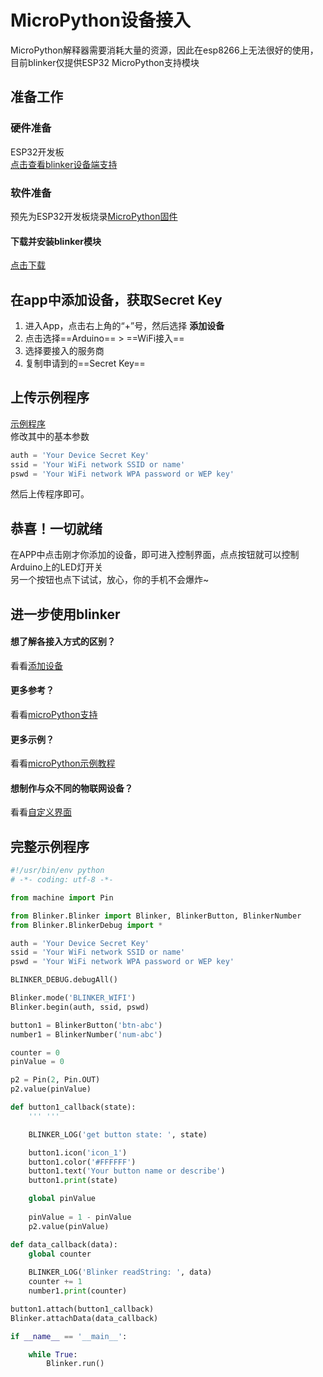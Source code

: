 # MicroPython设备接入  
MicroPython解释器需要消耗大量的资源，因此在esp8266上无法很好的使用，目前blinker仅提供ESP32 MicroPython支持模块  

## 准备工作
### 硬件准备  
ESP32开发板  
[点击查看blinker设备端支持](?file=003-硬件开发/01-设备端支持 "设备端支持")  
### 软件准备  
预先为ESP32开发板烧录[MicroPython固件](https://micropython.org/download#esp32)
 
#### 下载并安装blinker模块 
[点击下载](https://github.com/blinker-iot/blinker-mpy/archive/master.zip)

## 在app中添加设备，获取Secret Key  
1. 进入App，点击右上角的“+”号，然后选择 **添加设备**    
2. 点击选择==Arduino== > ==WiFi接入==  
3. 选择要接入的服务商  
4. 复制申请到的==Secret Key==  

  
## 上传示例程序 
[示例程序](https://github.com/blinker-iot/blinker-mpy/blob/master/example/Blinker_Hello/Hello_WiFi/Hello_WiFi.py)  
修改其中的基本参数  
```python
auth = 'Your Device Secret Key'
ssid = 'Your WiFi network SSID or name'
pswd = 'Your WiFi network WPA password or WEP key'
```
然后上传程序即可。

## 恭喜！一切就绪  
在APP中点击刚才你添加的设备，即可进入控制界面，点点按钮就可以控制Arduino上的LED灯开关  
另一个按钮也点下试试，放心，你的手机不会爆炸~  

## 进一步使用blinker
#### 想了解各接入方式的区别？  
看看[添加设备](?file=002-开发入门/001-添加设备 "添加设备")  
#### 更多参考？  
看看[microPython支持](?file=003-硬件开发/05-microPython支持 "microPython支持")  
#### 更多示例？
看看[microPython示例教程](https://github.com/blinker-iot/blinker-mpy/tree/master/example)  
#### 想制作与众不同的物联网设备？
看看[自定义界面](?file=005-App使用/02-自定义布局 "自定义布局")

## 完整示例程序
```python
#!/usr/bin/env python
# -*- coding: utf-8 -*-

from machine import Pin

from Blinker.Blinker import Blinker, BlinkerButton, BlinkerNumber
from Blinker.BlinkerDebug import *

auth = 'Your Device Secret Key'
ssid = 'Your WiFi network SSID or name'
pswd = 'Your WiFi network WPA password or WEP key'

BLINKER_DEBUG.debugAll()

Blinker.mode('BLINKER_WIFI')
Blinker.begin(auth, ssid, pswd)

button1 = BlinkerButton('btn-abc')
number1 = BlinkerNumber('num-abc')

counter = 0
pinValue = 0

p2 = Pin(2, Pin.OUT)
p2.value(pinValue)

def button1_callback(state):
    ''' '''

    BLINKER_LOG('get button state: ', state)

    button1.icon('icon_1')
    button1.color('#FFFFFF')
    button1.text('Your button name or describe')
    button1.print(state)

    global pinValue
    
    pinValue = 1 - pinValue
    p2.value(pinValue)

def data_callback(data):
    global counter
    
    BLINKER_LOG('Blinker readString: ', data)
    counter += 1
    number1.print(counter)

button1.attach(button1_callback)
Blinker.attachData(data_callback)

if __name__ == '__main__':

    while True:
        Blinker.run()
```